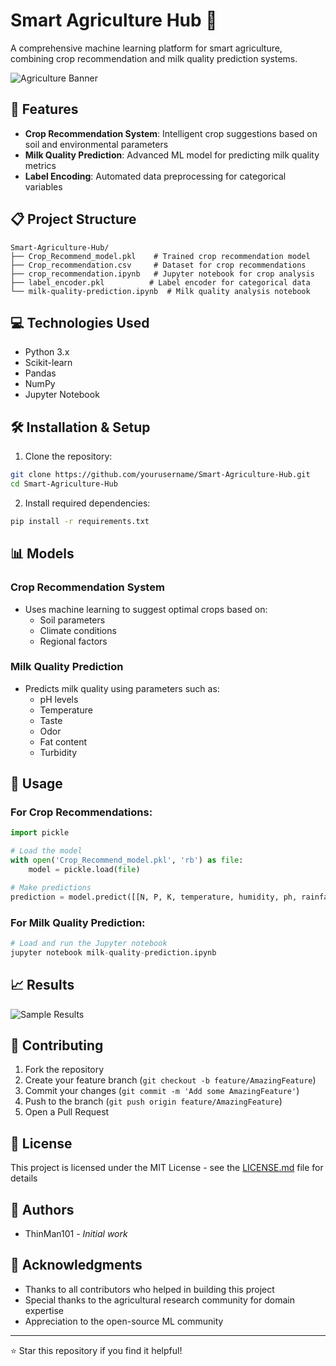 # Smart Agriculture Hub 🌾

A comprehensive machine learning platform for smart agriculture, combining crop recommendation and milk quality prediction systems.

![Agriculture Banner](https://via.placeholder.com/800x200.png?text=Smart+Agriculture+Hub)

## 🚀 Features

- **Crop Recommendation System**: Intelligent crop suggestions based on soil and environmental parameters
- **Milk Quality Prediction**: Advanced ML model for predicting milk quality metrics
- **Label Encoding**: Automated data preprocessing for categorical variables

## 📋 Project Structure

```
Smart-Agriculture-Hub/
├── Crop_Recommend_model.pkl    # Trained crop recommendation model
├── Crop_recommendation.csv     # Dataset for crop recommendations
├── crop_recommendation.ipynb   # Jupyter notebook for crop analysis
├── label_encoder.pkl          # Label encoder for categorical data
└── milk-quality-prediction.ipynb  # Milk quality analysis notebook
```

## 💻 Technologies Used

- Python 3.x
- Scikit-learn
- Pandas
- NumPy
- Jupyter Notebook

## 🛠️ Installation & Setup

1. Clone the repository:
```bash
git clone https://github.com/yourusername/Smart-Agriculture-Hub.git
cd Smart-Agriculture-Hub
```

2. Install required dependencies:
```bash
pip install -r requirements.txt
```

## 📊 Models

### Crop Recommendation System
- Uses machine learning to suggest optimal crops based on:
  - Soil parameters
  - Climate conditions
  - Regional factors

### Milk Quality Prediction
- Predicts milk quality using parameters such as:
  - pH levels
  - Temperature
  - Taste
  - Odor
  - Fat content
  - Turbidity

## 🎯 Usage

### For Crop Recommendations:
```python
import pickle

# Load the model
with open('Crop_Recommend_model.pkl', 'rb') as file:
    model = pickle.load(file)

# Make predictions
prediction = model.predict([[N, P, K, temperature, humidity, ph, rainfall]])
```

### For Milk Quality Prediction:
```python
# Load and run the Jupyter notebook
jupyter notebook milk-quality-prediction.ipynb
```

## 📈 Results

![Sample Results]([https://via.placeholder.com/600x300.png?text=Sample+Results+Visualization](https://freeeway.com/wp-content/uploads/2023/04/IoT-in-agriculture-%E2%80%93-6-smart-farming-examples-1.png))

## 🤝 Contributing

1. Fork the repository
2. Create your feature branch (`git checkout -b feature/AmazingFeature`)
3. Commit your changes (`git commit -m 'Add some AmazingFeature'`)
4. Push to the branch (`git push origin feature/AmazingFeature`)
5. Open a Pull Request

## 📝 License

This project is licensed under the MIT License - see the [LICENSE.md](LICENSE.md) file for details

## 👥 Authors

- ThinMan101 - *Initial work*

## 🙏 Acknowledgments

- Thanks to all contributors who helped in building this project
- Special thanks to the agricultural research community for domain expertise
- Appreciation to the open-source ML community

---
⭐ Star this repository if you find it helpful!
